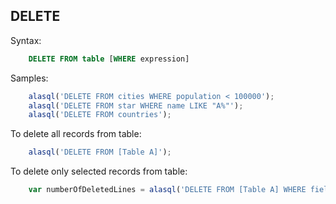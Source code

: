## DELETE

Syntax:
```sql
    DELETE FROM table [WHERE expression]
```

Samples:
```js
    alasql('DELETE FROM cities WHERE population < 100000');
    alasql('DELETE FROM star WHERE name LIKE "A%"');
    alasql('DELETE FROM countries');
```

To delete all records from table:
```js
	alasql('DELETE FROM [Table A]');
```

To delete only selected records from table:
```js
	var numberOfDeletedLines = alasql('DELETE FROM [Table A] WHERE field1 > 10');
```

